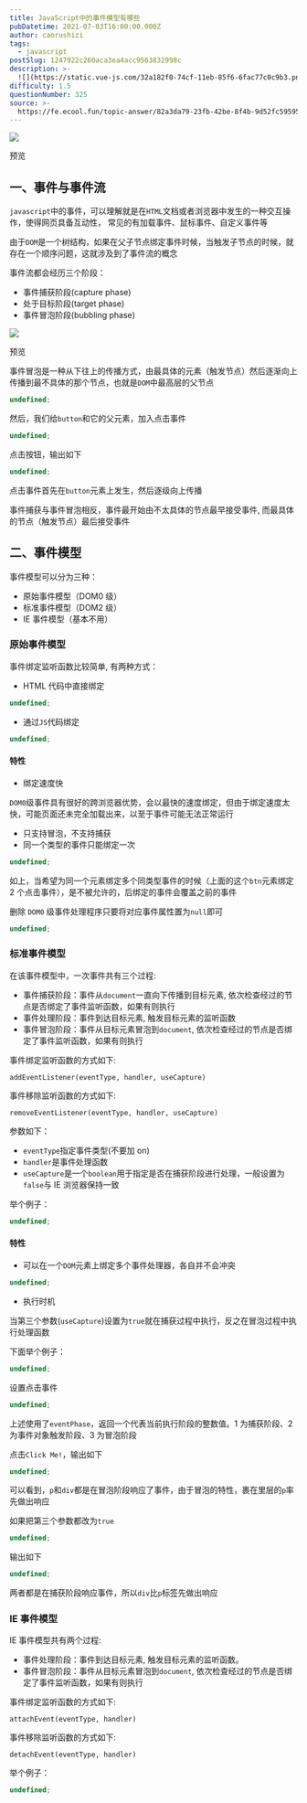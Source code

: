 ```yaml
---
title: JavaScript中的事件模型有哪些
pubDatetime: 2021-07-03T16:00:00.000Z
author: caorushizi
tags:
  - javascript
postSlug: 1247922c260aca3ea4acc9563832998c
description: >-
  ![](https://static.vue-js.com/32a182f0-74cf-11eb-85f6-6fac77c0c9b3.png)预览一、事件与事件流--------`javascript
difficulty: 1.5
questionNumber: 325
source: >-
  https://fe.ecool.fun/topic-answer/82a3da79-23fb-42be-8f4b-9d52fc595954?orderBy=updateTime&order=desc&tagId=10
---
```


![](https://static.vue-js.com/32a182f0-74cf-11eb-85f6-6fac77c0c9b3.png)

预览

## 一、事件与事件流

`javascript`中的事件，可以理解就是在`HTML`文档或者浏览器中发生的一种交互操作，使得网页具备互动性， 常见的有加载事件、鼠标事件、自定义事件等

由于`DOM`是一个树结构，如果在父子节点绑定事件时候，当触发子节点的时候，就存在一个顺序问题，这就涉及到了事件流的概念

事件流都会经历三个阶段：

- 事件捕获阶段(capture phase)
- 处于目标阶段(target phase)
- 事件冒泡阶段(bubbling phase)

![](https://static.vue-js.com/3e9a6450-74cf-11eb-85f6-6fac77c0c9b3.png)

预览

事件冒泡是一种从下往上的传播方式，由最具体的元素（触发节点）然后逐渐向上传播到最不具体的那个节点，也就是`DOM`中最高层的父节点

```typescript
undefined;
```

然后，我们给`button`和它的父元素，加入点击事件

```typescript
undefined;
```

点击按钮，输出如下

```typescript
undefined;
```

点击事件首先在`button`元素上发生，然后逐级向上传播

事件捕获与事件冒泡相反，事件最开始由不太具体的节点最早接受事件, 而最具体的节点（触发节点）最后接受事件

## 二、事件模型

事件模型可以分为三种：

- 原始事件模型（DOM0 级）
- 标准事件模型（DOM2 级）
- IE 事件模型（基本不用）

### 原始事件模型

事件绑定监听函数比较简单, 有两种方式：

- HTML 代码中直接绑定

```typescript
undefined;
```

- 通过`JS`代码绑定

```typescript
undefined;
```

#### 特性

- 绑定速度快

`DOM0`级事件具有很好的跨浏览器优势，会以最快的速度绑定，但由于绑定速度太快，可能页面还未完全加载出来，以至于事件可能无法正常运行

- 只支持冒泡，不支持捕获
- 同一个类型的事件只能绑定一次

```typescript
undefined;
```

如上，当希望为同一个元素绑定多个同类型事件的时候（上面的这个`btn`元素绑定 2 个点击事件），是不被允许的，后绑定的事件会覆盖之前的事件

删除 `DOM0` 级事件处理程序只要将对应事件属性置为`null`即可

```typescript
undefined;
```

### 标准事件模型

在该事件模型中，一次事件共有三个过程:

- 事件捕获阶段：事件从`document`一直向下传播到目标元素, 依次检查经过的节点是否绑定了事件监听函数，如果有则执行
- 事件处理阶段：事件到达目标元素, 触发目标元素的监听函数
- 事件冒泡阶段：事件从目标元素冒泡到`document`, 依次检查经过的节点是否绑定了事件监听函数，如果有则执行

事件绑定监听函数的方式如下:

    addEventListener(eventType, handler, useCapture)

事件移除监听函数的方式如下:

    removeEventListener(eventType, handler, useCapture)

参数如下：

- `eventType`指定事件类型(不要加 on)
- `handler`是事件处理函数
- `useCapture`是一个`boolean`用于指定是否在捕获阶段进行处理，一般设置为`false`与 IE 浏览器保持一致

举个例子：

```typescript
undefined;
```

#### 特性

- 可以在一个`DOM`元素上绑定多个事件处理器，各自并不会冲突

```typescript
undefined;
```

- 执行时机

当第三个参数(`useCapture`)设置为`true`就在捕获过程中执行，反之在冒泡过程中执行处理函数

下面举个例子：

```typescript
undefined;
```

设置点击事件

```typescript
undefined;
```

上述使用了`eventPhase`，返回一个代表当前执行阶段的整数值。1 为捕获阶段、2 为事件对象触发阶段、3 为冒泡阶段

点击`Click Me!`，输出如下

```typescript
undefined;
```

可以看到，`p`和`div`都是在冒泡阶段响应了事件，由于冒泡的特性，裹在里层的`p`率先做出响应

如果把第三个参数都改为`true`

```typescript
undefined;
```

输出如下

```typescript
undefined;
```

两者都是在捕获阶段响应事件，所以`div`比`p`标签先做出响应

### IE 事件模型

IE 事件模型共有两个过程:

- 事件处理阶段：事件到达目标元素, 触发目标元素的监听函数。
- 事件冒泡阶段：事件从目标元素冒泡到`document`, 依次检查经过的节点是否绑定了事件监听函数，如果有则执行

事件绑定监听函数的方式如下:

    attachEvent(eventType, handler)

事件移除监听函数的方式如下:

    detachEvent(eventType, handler)

举个例子：

```typescript
undefined;
```
